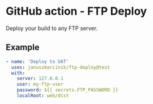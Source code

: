 # GitHub action - FTP Deploy

Deploy your build to any FTP server.

## Example

``` yml
- name: 'Deploy to UAT'
  uses: januszmarcinik/ftp-deploy@test
  with:
    server: 127.0.0.1
    user: my-ftp-user
    password: ${{ secrets.FTP_PASSWORD }}
    localRoot: web/dist
```